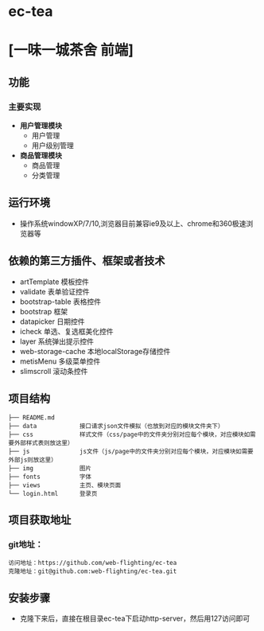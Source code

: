# ec-tea
# [一味一城茶舍 前端] 

## 功能

### 主要实现
- **用户管理模块**
	- 用户管理
	- 用户级别管理
- **商品管理模块**
	- 商品管理
	- 分类管理

## 运行环境

- 操作系统windowXP/7/10,浏览器目前兼容ie9及以上、chrome和360极速浏览器等

## 依赖的第三方插件、框架或者技术

- artTemplate 模板控件
- validate 表单验证控件
- bootstrap-table 表格控件
- bootstrap 框架
- datapicker 日期控件
- icheck 单选、复选框美化控件
- layer 系统弹出提示控件
- web-storage-cache 本地localStorage存储控件
- metisMenu 多级菜单控件
- slimscroll 滚动条控件


## 项目结构
```
├── README.md
├── data 		    接口请求json文件模拟（也放到对应的模块文件夹下）
├── css			    样式文件（css/page中的文件夹分别对应每个模块，对应模块如需要外部样式表则放这里）
├── js 	            js文件（js/page中的文件夹分别对应每个模块，对应模块如需要外部js则放这里）
├── img       		图片
├── fonts     		字体
├── views      		主页、模块页面
└── login.html   	登录页

```
## 项目获取地址
###	git地址：
	访问地址：https://github.com/web-flighting/ec-tea
	克隆地址：git@github.com:web-flighting/ec-tea.git
## 安装步骤
- 克隆下来后，直接在根目录ec-tea下启动http-server，然后用127访问即可